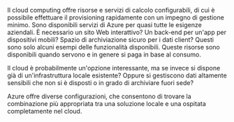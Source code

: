 Il cloud computing offre risorse e servizi di calcolo configurabili, di cui è possibile effettuare il provisioning rapidamente con un impegno di gestione minimo. Sono disponibili servizi di Azure per quasi tutte le esigenze aziendali. È necessario un sito Web interattivo? Un back-end per un'app per dispositivi mobili? Spazio di archiviazione sicuro per i dati client? Questi sono solo alcuni esempi delle funzionalità disponibili. Queste risorse sono disponibili quando servono e in genere si paga in base al consumo.

Il cloud è probabilmente un'opzione interessante, ma se invece si dispone già di un'infrastruttura locale esistente? Oppure si gestiscono dati altamente sensibili che non si è disposti o in grado di archiviare fuori sede?

Azure offre diverse configurazioni, che consentono di trovare la combinazione più appropriata tra una soluzione locale e una ospitata completamente nel cloud.
